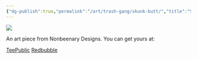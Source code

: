 ```yaml
---
{"dg-publish":true,"permalink":"/art/trash-gang/skunk-butt/","title":"Skunk Butt","tags":["Art","Other Trash Gang"]}
---
```



![](https://baserow-media.ams3.digitaloceanspaces.com/user_files/BteGi6HlJfQnfqQuqpHUEUTkq7372Q6Y_baa6bbbf30e6a14cfe08ab87a816eb6b65aeaba4657dfc0b8f9fa4ef6434e47b.png)

An art piece from Nonbeenary Designs. You can get yours at:

[TeePublic]()
[Redbubble]()
